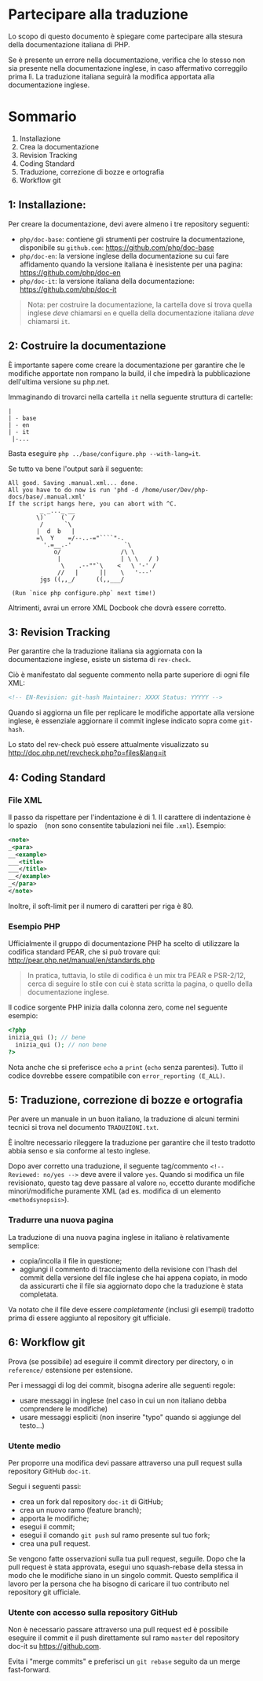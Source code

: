 # Partecipare alla traduzione

Lo scopo di questo documento è spiegare come partecipare alla stesura della documentazione italiana di PHP.

Se è presente un errore nella documentazione, verifica che lo stesso non sia presente nella documentazione inglese, in caso affermativo correggilo prima lì.
La traduzione italiana seguirà la modifica apportata alla documentazione inglese.

# Sommario

 1. Installazione
 2. Crea la documentazione
 3. Revision Tracking
 4. Coding Standard
 5. Traduzione, correzione di bozze e ortografia
 6. Workflow git


## 1: Installazione:

Per creare la documentazione, devi avere almeno i tre repository seguenti:
 - ``php/doc-base``: contiene gli strumenti per costruire la documentazione,
   disponibile su ``github.com``: https://github.com/php/doc-base
 - ``php/doc-en``: la versione inglese della documentazione su cui fare affidamento quando
   la versione italiana è inesistente per una pagina: https://github.com/php/doc-en
 - ``php/doc-it``: la versione italiana della documentazione: https://github.com/php/doc-it

 > Nota: per costruire la documentazione,
 > la cartella dove si trova quella inglese *deve* chiamarsi ``en``
 > e quella della documentazione italiana *deve* chiamarsi ``it``.


## 2: Costruire la documentazione

È importante sapere come creare la documentazione per garantire che le modifiche apportate non rompano la build, il che impedirà la pubblicazione dell'ultima versione su php.net.

Immaginando di trovarci nella cartella ``it`` nella seguente struttura di cartelle:

```
|
| - base
| - en
| - it
 |-...
```

Basta eseguire ``php ../base/configure.php --with-lang=it``.

Se tutto va bene l'output sarà il seguente:

```
All good. Saving .manual.xml... done.
All you have to do now is run 'phd -d /home/user/Dev/php-docs/base/.manual.xml'
If the script hangs here, you can abort with ^C.
         _ _..._ __
        \)`    (` /
         /      `\
        |  d  b   |
        =\  Y    =/--..-="````"-.
          '.=__.-'               `\
             o/                 /\ \
              |                 | \ \   / )
               \    .--""`\    <   \ '-' /
              //   |      ||    \   '---'
         jgs ((,,_/      ((,,___/

 (Run `nice php configure.php` next time!)
```

Altrimenti, avrai un errore XML Docbook che dovrà essere corretto.


## 3: Revision Tracking

Per garantire che la traduzione italiana sia aggiornata con la documentazione inglese, esiste un sistema di `rev-check`.

Ciò è manifestato dal seguente commento nella parte superiore di ogni file XML:

```xml
<!-- EN-Revision: git-hash Maintainer: XXXX Status: YYYYY -->
```

Quando si aggiorna un file per replicare le modifiche apportate alla versione inglese, è essenziale aggiornare il commit inglese indicato sopra come `git-hash`.

Lo stato del rev-check può essere attualmente visualizzato su
http://doc.php.net/revcheck.php?p=files&lang=it


## 4: Coding Standard

### File XML

Il passo da rispettare per l'indentazione è di 1.
Il carattere di indentazione è lo spazio ` ` (non sono consentite tabulazioni nei file `.xml`).
Esempio:

```xml
<note>
_<para>
__<example>
___<title>
___</title>
__</example>
_</para>
</note>
```

Inoltre, il soft-limit per il numero di caratteri per riga è 80.


### Esempio PHP

Ufficialmente il gruppo di documentazione PHP ha scelto di utilizzare la codifica standard PEAR, che si può trovare qui: http://pear.php.net/manual/en/standards.php

> In pratica, tuttavia, lo stile di codifica è un mix tra PEAR e PSR-2/12,
> cerca di seguire lo stile con cui è stata scritta la pagina, o quello della documentazione inglese.

Il codice sorgente PHP inizia dalla colonna zero, come nel seguente esempio:

```php
<?php
inizia_qui (); // bene
  inizia_qui (); // non bene
?>
```

Nota anche che si preferisce `echo` a `print` (`echo` senza parentesi).
Tutto il codice dovrebbe essere compatibile con `error_reporting (E_ALL)`.


## 5: Traduzione, correzione di bozze e ortografia

Per avere un manuale in un buon italiano, la traduzione di alcuni termini tecnici si trova nel documento ``TRADUZIONI.txt``.

È inoltre necessario rileggere la traduzione per garantire che il testo tradotto abbia senso e sia conforme al testo inglese.

Dopo aver corretto una traduzione, il seguente tag/commento
``<!-- Reviewed: no/yes -->`` deve avere il valore `yes`.
Quando si modifica un file revisionato, questo tag deve passare al valore ``no``, eccetto durante modifiche minori/modifiche puramente XML (ad es. modifica di un elemento `<methodsynopsis>`).


### Tradurre una nuova pagina

La traduzione di una nuova pagina inglese in italiano è relativamente semplice:
 
 * copia/incolla il file in questione;
 * aggiungi il commento di tracciamento della revisione con l'hash del commit della versione del file inglese che hai appena copiato, in modo da assicurarti che il file sia aggiornato dopo che la traduzione è stata completata.

Va notato che il file deve essere *completamente* (inclusi gli esempi) tradotto prima di essere aggiunto al repository git ufficiale.


## 6: Workflow git

Prova (se possibile) ad eseguire il commit directory per directory, o in ``reference/`` estensione per estensione.

Per i messaggi di log dei commit, bisogna aderire alle seguenti regole:
 - usare messaggi in inglese (nel caso in cui un non italiano debba comprendere le modifiche)
 - usare messaggi espliciti (non inserire "typo" quando si aggiunge del testo...)


### Utente medio

Per proporre una modifica devi passare attraverso una pull request sulla repository GitHub `doc-it`.

Segui i seguenti passi:

* crea un fork dal repository `doc-it` di GitHub;
* crea un nuovo ramo (feature branch);
* apporta le modifiche;
* esegui il commit;
* esegui il comando `git push` sul ramo presente sul tuo fork;
* crea una pull request.

Se vengono fatte osservazioni sulla tua pull request, seguile.
Dopo che la pull request è stata approvata, esegui uno squash-rebase della stessa in modo che le modifiche siano in un singolo commit. Questo semplifica il lavoro per la persona che ha bisogno di caricare il tuo contributo nel repository git ufficiale.

### Utente con accesso sulla repository GitHub

Non è necessario passare attraverso una pull request ed è possibile eseguire il commit e il push direttamente sul ramo ``master`` del repository doc-it su https://github.com.

Evita i "merge commits" e preferisci un ``git rebase`` seguito da un merge fast-forward.
